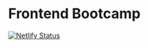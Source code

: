 # Frontend Bootcamp

[![Netlify Status](https://api.netlify.com/api/v1/badges/3c9f3981-e5bf-4e19-9d88-7d624503757b/deploy-status)](https://app.netlify.com/sites/frontendboot-camp/deploys)
